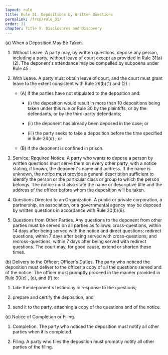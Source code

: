 ```yaml
---
layout: rule
title: Rule 31. Depositions by Written Questions
permalink: /frcp/rule_31/
order: 31
chapter: Title V. Disclosures and Discovery
---
```


(a) When a Deposition May Be Taken.


1. Without Leave. A party may, by written questions, depose any person, including a party, without leave of court except as provided in Rule 31(a)(2). The deponent's attendance may be compelled by subpoena under Rule 45 .


2. With Leave. A party must obtain leave of court, and the court must grant leave to the extent consistent with Rule 26(b)(1) and (2) :


    - (A) if the parties have not stipulated to the deposition and:


        - (i) the deposition would result in more than 10 depositions being taken under this rule or Rule 30 by the plaintiffs, or by the defendants, or by the third-party defendants;


        - (ii) the deponent has already been deposed in the case; or


        - (iii) the party seeks to take a deposition before the time specified in Rule 26(d) ; or


    - (B) if the deponent is confined in prison.


3. Service; Required Notice. A party who wants to depose a person by written questions must serve them on every other party, with a notice stating, if known, the deponent's name and address. If the name is unknown, the notice must provide a general description sufficient to identify the person or the particular class or group to which the person belongs. The notice must also state the name or descriptive title and the address of the officer before whom the deposition will be taken.


4. Questions Directed to an Organization. A public or private corporation, a partnership, an association, or a governmental agency may be deposed by written questions in accordance with Rule 30(b)(6).


5. Questions from Other Parties. Any questions to the deponent from other parties must be served on all parties as follows: cross-questions, within 14 days after being served with the notice and direct questions; redirect questions, within 7 days after being served with cross-questions; and recross-questions, within 7 days after being served with redirect questions. The court may, for good cause, extend or shorten these times.


(b) Delivery to the Officer; Officer's Duties. The party who noticed the deposition must deliver to the officer a copy of all the questions served and of the notice. The officer must promptly proceed in the manner provided in Rule 30(c) , (e), and (f) to:


1. take the deponent's testimony in response to the questions;


2. prepare and certify the deposition; and


3. send it to the party, attaching a copy of the questions and of the notice.


(c) Notice of Completion or Filing.


1. Completion. The party who noticed the deposition must notify all other parties when it is completed.


2. Filing. A party who files the deposition must promptly notify all other parties of the filing.
